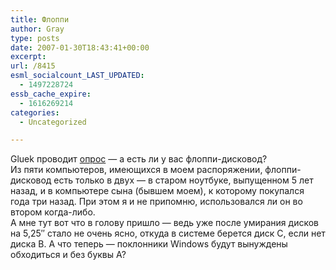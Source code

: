 ```yaml
---
title: Флоппи
author: Gray
type: posts
date: 2007-01-30T18:43:41+00:00
excerpt:
url: /8415
esml_socialcount_LAST_UPDATED:
  - 1497228724
essb_cache_expire:
  - 1616269214
categories:
  - Uncategorized

---
```








Gluek проводит <a href="http://gluek.info/2007/01/30/goodbye-floppy/" target="_blank">опрос</a> &#8212; а есть ли у вас флоппи-дисковод?  
Из пяти компьютеров, имеющихся в моем распоряжении, флоппи-дисковод есть только в двух &#8212; в старом ноутбуке, выпущенном 5 лет назад, и в компьютере сына (бывшем моем), к которому покупался года три назад. При этом я и не припомню, использовался ли он во втором когда-либо.  
А мне тут вот что в голову пришло &#8212; ведь уже после умирания дисков на 5,25&#8243; стало не очень ясно, откуда в системе берется диск C, если нет диска B. А что теперь &#8212; поклонники Windows будут вынуждены обходиться и без буквы A?
